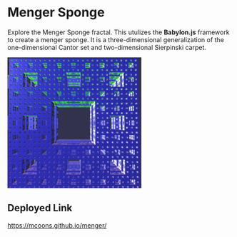 # Menger Sponge

Explore the Menger Sponge fractal.  This utulizes the **Babylon.js** framework to create a menger sponge. It is a three-dimensional generalization of the one-dimensional Cantor set and two-dimensional Sierpinski carpet. 

![Menger Sponge](/thumb.png)

## Deployed Link
https://mcoons.github.io/menger/
 
